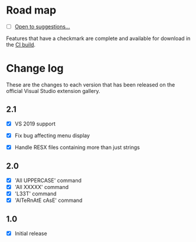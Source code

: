 # Road map

- [ ] [Open to suggestions...](https://github.com/mrlacey/ResPsuedoLoc/issues/new)

Features that have a checkmark are complete and available for
download in the
[CI build](http://vsixgallery.com/extension/ResPsuedoLoc.fb9c5e68-fb3b-44f4-9412-717109dc3ba9/).

# Change log

These are the changes to each version that has been released
on the official Visual Studio extension gallery.

## 2.1

- [x] VS 2019 support
- [x] Fix bug affecting menu display
- [x] Handle RESX files containing more than just strings


## 2.0

- [x] 'All UPPERCASE' command
- [x] 'All XXXXX' command
- [x] 'L33T' command
- [x] 'AlTeRnAtE cAsE' command

## 1.0

- [x] Initial release
